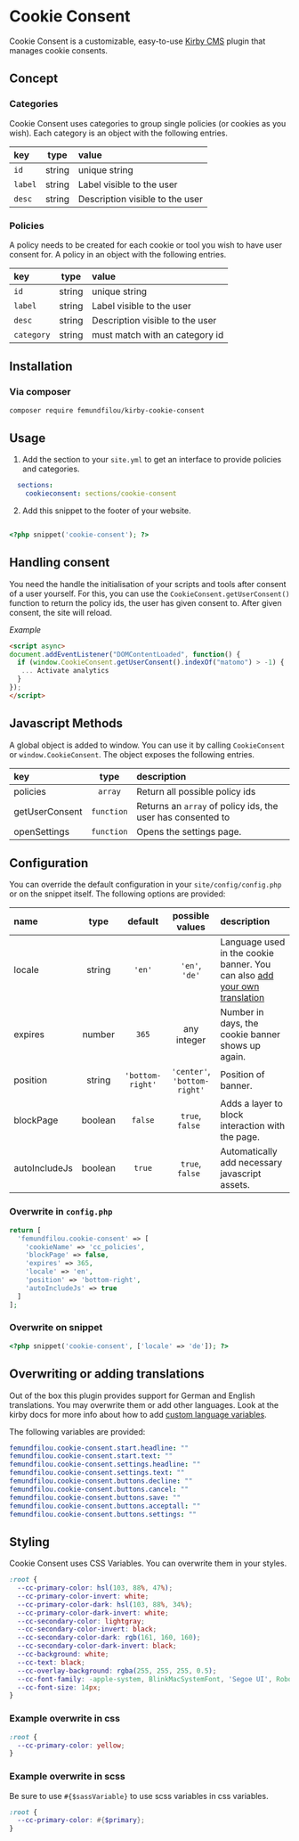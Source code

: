 # Cookie Consent

Cookie Consent is a customizable, easy-to-use [Kirby CMS](https://getkirby.com) plugin that manages cookie consents.

## Concept

### Categories

Cookie Consent uses categories to group single policies (or cookies as you wish). Each category is an object with the following entries.

| key     |  type  | value                           |
| :------ | :----: | :------------------------------ |
| `id`    | string | unique string                   |
| `label` | string | Label visible to the user       |
| `desc`  | string | Description visible to the user |

### Policies

A policy needs to be created for each cookie or tool you wish to have user consent for. A policy in an object with the following entries.

| key        |  type  | value                           |
| :--------- | :----: | :------------------------------ |
| `id`       | string | unique string                   |
| `label`    | string | Label visible to the user       |
| `desc`     | string | Description visible to the user |
| `category` | string | must match with an category id  |

## Installation

### Via composer

```bash
composer require femundfilou/kirby-cookie-consent
```

## Usage

1. Add the section to your `site.yml`  to get an interface to provide policies and categories.

```yml
  sections:
    cookieconsent: sections/cookie-consent
```

2. Add this snippet to the footer of your website.

```php

<?php snippet('cookie-consent'); ?>

```


## Handling consent

You need the handle the initialisation of your scripts and tools after consent of a user yourself.
For this, you can use the `CookieConsent.getUserConsent()` function to return the policy ids, the user has given consent to. After given consent, the site will reload.

_Example_

```html
<script async>
document.addEventListener("DOMContentLoaded", function() {
  if (window.CookieConsent.getUserConsent().indexOf("matomo") > -1) {
   ... Activate analytics
  }
});
</script>
```

## Javascript Methods

A global object is added to window. You can use it by calling `CookieConsent` or `window.CookieConsent`. The object exposes the following entries.

| key            |    type    | description                                                 |
| :------------- | :--------: | :---------------------------------------------------------- |
| policies       |  `array`   | Return all possible policy ids                              |
| getUserConsent | `function` | Returns an `array` of policy ids, the user has consented to |
| openSettings   | `function` | Opens the settings page.                                    |

## Configuration

You can override the default configuration in your `site/config/config.php` or on the snippet itself. The following options are provided:

| name          |  type   |     default      |       possible values        | description                                                                                                      |
| :------------ | :-----: | :--------------: | :--------------------------: | :--------------------------------------------------------------------------------------------------------------- |
| locale        | string  |      `'en'`      |        `'en'`, `'de'`        | Language used in the cookie banner. You can also [add your own translation](#overwriting-or-adding-translations) |
| expires       | number  |      `365`       |         any integer          | Number in days, the cookie banner shows up again.                                                                |
| position      | string  | `'bottom-right'` | `'center'`, `'bottom-right'` | Position of banner.                                                                                              |
| blockPage     | boolean |     `false`      |       `true`, `false `       | Adds a layer to block interaction with the page.                                                                 |
| autoIncludeJs | boolean |      `true`      |       `true`, `false `       | Automatically add necessary javascript assets.                                                                   |


### Overwrite in `config.php`

```php
return [
  'femundfilou.cookie-consent' => [
    'cookieName' => 'cc_policies',
    'blockPage' => false,
    'expires' => 365,
    'locale' => 'en',
    'position' => 'bottom-right',
    'autoIncludeJs' => true
  ]
];
```

### Overwrite on snippet

```php
<?php snippet('cookie-consent', ['locale' => 'de']); ?>
```

## Overwriting or adding translations

Out of the box this plugin provides support for German and English translations. You may overwrite them or add other languages. Look at the kirby docs for more info about how to add [custom language variables](https://getkirby.com/docs/guide/languages/custom-language-variables).

The following variables are provided:

```yml
femundfilou.cookie-consent.start.headline: ""
femundfilou.cookie-consent.start.text: ""
femundfilou.cookie-consent.settings.headline: ""
femundfilou.cookie-consent.settings.text: ""
femundfilou.cookie-consent.buttons.decline: ""
femundfilou.cookie-consent.buttons.cancel: ""
femundfilou.cookie-consent.buttons.save: ""
femundfilou.cookie-consent.buttons.acceptall: ""
femundfilou.cookie-consent.buttons.settings: ""
```



## Styling

Cookie Consent uses CSS Variables. You can overwrite them in your styles.

```css
:root {
  --cc-primary-color: hsl(103, 88%, 47%);
  --cc-primary-color-invert: white;
  --cc-primary-color-dark: hsl(103, 88%, 34%);
  --cc-primary-color-dark-invert: white;
  --cc-secondary-color: lightgray;
  --cc-secondary-color-invert: black;
  --cc-secondary-color-dark: rgb(161, 160, 160);
  --cc-secondary-color-dark-invert: black;
  --cc-background: white;
  --cc-text: black;
  --cc-overlay-background: rgba(255, 255, 255, 0.5);
  --cc-font-family: -apple-system, BlinkMacSystemFont, 'Segoe UI', Roboto, Helvetica, Arial, sans-serif;
  --cc-font-size: 14px;
}
```

### Example overwrite in css

```scss
:root {
  --cc-primary-color: yellow;
}
```

### Example overwrite in scss

Be sure to use `#{$sassVariable}` to use scss variables in css variables.

```scss
:root {
  --cc-primary-color: #{$primary};
}
```
